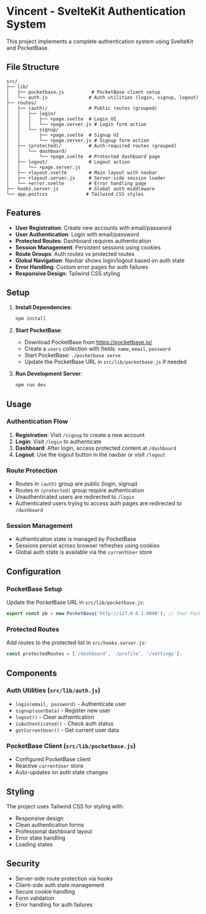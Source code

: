 # Vincent - SvelteKit Authentication System

This project implements a complete authentication system using SvelteKit and PocketBase.

## File Structure

```
src/
├── lib/
│   ├── pocketbase.js          # PocketBase client setup
│   └── auth.js               # Auth utilities (login, signup, logout)
├── routes/
│   ├── (auth)/               # Public routes (grouped)
│   │   ├── login/
│   │   │   ├── +page.svelte  # Login UI
│   │   │   └── +page.server.js # Login form action
│   │   └── signup/
│   │       ├── +page.svelte  # Signup UI
│   │       └── +page.server.js # Signup form action
│   ├── (protected)/          # Auth-required routes (grouped)
│   │   └── dashboard/
│   │       └── +page.svelte  # Protected dashboard page
│   ├── logout/               # Logout action
│   │   └── +page.server.js
│   ├── +layout.svelte        # Main layout with navbar
│   ├── +layout.server.js     # Server-side session loader
│   └── +error.svelte         # Error handling page
├── hooks.server.js           # Global auth middleware
└── app.postcss              # Tailwind CSS styles
```

## Features

- **User Registration**: Create new accounts with email/password
- **User Authentication**: Login with email/password  
- **Protected Routes**: Dashboard requires authentication
- **Session Management**: Persistent sessions using cookies
- **Route Groups**: Auth routes vs protected routes
- **Global Navigation**: Navbar shows login/logout based on auth state
- **Error Handling**: Custom error pages for auth failures
- **Responsive Design**: Tailwind CSS styling

## Setup

1. **Install Dependencies**:
   ```bash
   npm install
   ```

2. **Start PocketBase**:
   - Download PocketBase from https://pocketbase.io/
   - Create a `users` collection with fields: `name`, `email`, `password`
   - Start PocketBase: `./pocketbase serve`
   - Update the PocketBase URL in `src/lib/pocketbase.js` if needed

3. **Run Development Server**:
   ```bash
   npm run dev
   ```

## Usage

### Authentication Flow

1. **Registration**: Visit `/signup` to create a new account
2. **Login**: Visit `/login` to authenticate
3. **Dashboard**: After login, access protected content at `/dashboard`
4. **Logout**: Use the logout button in the navbar or visit `/logout`

### Route Protection

- Routes in `(auth)` group are public (login, signup)
- Routes in `(protected)` group require authentication
- Unauthenticated users are redirected to `/login`
- Authenticated users trying to access auth pages are redirected to `/dashboard`

### Session Management

- Authentication state is managed by PocketBase
- Sessions persist across browser refreshes using cookies
- Global auth state is available via the `currentUser` store

## Configuration

### PocketBase Setup

Update the PocketBase URL in `src/lib/pocketbase.js`:

```javascript
export const pb = new PocketBase('http://127.0.0.1:8090'); // Your PocketBase URL
```

### Protected Routes

Add routes to the protected list in `src/hooks.server.js`:

```javascript
const protectedRoutes = ['/dashboard', '/profile', '/settings'];
```

## Components

### Auth Utilities (`src/lib/auth.js`)

- `login(email, password)` - Authenticate user
- `signup(userData)` - Register new user
- `logout()` - Clear authentication
- `isAuthenticated()` - Check auth status
- `getCurrentUser()` - Get current user data

### PocketBase Client (`src/lib/pocketbase.js`)

- Configured PocketBase client
- Reactive `currentUser` store
- Auto-updates on auth state changes

## Styling

The project uses Tailwind CSS for styling with:
- Responsive design
- Clean authentication forms
- Professional dashboard layout
- Error state handling
- Loading states

## Security

- Server-side route protection via hooks
- Client-side auth state management
- Secure cookie handling
- Form validation
- Error handling for auth failures
